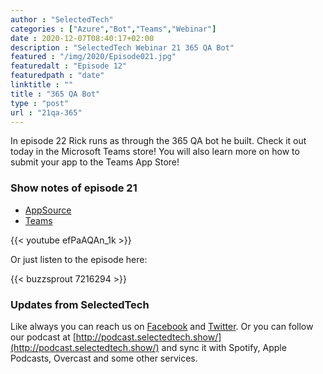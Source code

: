 ```yaml
---
author : "SelectedTech"
categories : ["Azure","Bot","Teams","Webinar"]
date : 2020-12-07T08:40:17+02:00
description : "SelectedTech Webinar 21 365 QA Bot"
featured : "/img/2020/Episode021.jpg"
featuredalt : "Episode 12"
featuredpath : "date"
linktitle : ""
title : "365 QA Bot"
type : "post"
url : "21qa-365"
---
```


In episode 22 Rick runs as through the 365 QA bot he built. Check it out today in the Microsoft Teams store! You will also learn more on how to submit your app to the Teams App Store!

### Show notes of episode 21

- [AppSource](https://appsource.microsoft.com/en-GB/)
- [Teams](https://docs.microsoft.com/en-us/microsoftteams/platform/concepts/deploy-and-publish/appsource/publish)

{{< youtube efPaAQAn_1k >}}

Or just listen to the episode here:

{{< buzzsprout 7216294 >}}

### Updates from SelectedTech

Like always you can reach us on [Facebook](https://www.facebook.com/SelectedTechPage/) and [Twitter](https://twitter.com/selectedtech). Or you can follow our podcast at [http://podcast.selectedtech.show/](http://podcast.selectedtech.show/) and sync it with Spotify, Apple Podcasts, Overcast and some other services.
